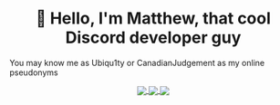 <h1 align="center">👋 Hello, I'm Matthew, that cool Discord developer guy</h1>

You may know me as Ubiqu1ty or CanadianJudgement as my online pseudonyms

<p align="center">
  <a href="https://github.com/anuraghazra/github-readme-stats">
    <img align="center" src="https://github-readme-stats.vercel.app/api?username=MatthewVH&theme=tokyonight">
  </a>
  <a href="https://github.com/anuraghazra/github-readme-stats">
    <img align="center" src="https://github-readme-stats.vercel.app/api/top-langs/?username=MatthewVH&theme=tokyonight">
  </a>
  <a href="https://github.com/anuraghazra/github-readme-stats">
    <img align="center" src="https://github-readme-stats.vercel.app/api/wakatime?username=MatthewVH&theme=tokyonight">
  </a>
</p>

